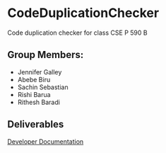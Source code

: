 # CodeDuplicationChecker
Code duplication checker for class CSE P 590 B

## Group Members:
- Jennifer Galley
- Abebe Biru
- Sachin Sebastian
- Rishi Barua
- Rithesh Baradi 

## Deliverables
[Developer Documentation](DeveloperDocumentation.md)